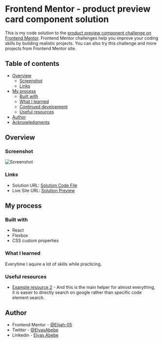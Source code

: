# Frontend Mentor - product preview card component solution

This is my code solution to the [product preview component challenge on Frontend Mentor](https://www.frontendmentor.io/challenges/product-preview-card-component-GO7UmttRfa). Frontend Mentor challenges help you improve your coding skills by building realistic projects. You can also try this challenge and more projects from Frontend Mentor site.

## Table of contents

- [Overview](#overview)
  - [Screenshot](#screenshot)
  - [Links](#links)
- [My process](#my-process)
  - [Built with](#built-with)
  - [What I learned](#what-i-learned)
  - [Continued development](#continued-development)
  - [Useful resources](#useful-resources)
- [Author](#author)
- [Acknowledgments](#acknowledgments)

## Overview

### Screenshot

![Screenshot](https://user-images.githubusercontent.com/125945721/228081051-d4b35b98-4b24-4b36-a49e-f27ddcb6f5f1.png)


### Links

- Solution URL: [Solution Code File](https://github.com/Elijah-05/product-preview-card-component-solution)
- Live Site URL: [Solution Preview](https://elijah-05.github.io/Results-summary-component-solution/)

## My process


### Built with

- React 
- Flexbox
- CSS custom properties

### What I learned

Everytime I aquire a lot of skills while practicing.

### Useful resources

- [Example resource 2](https://www.google.com) - And this is the main helper for almost everything, it is easier to directly search on google rather than specific code element search.

## Author

- Frontend Mentor - [@Elijah-05](https://www.frontendmentor.io/profile/Elijah-05)
- Twitter - [@ElyasAbebe](https://twitter.com/ElyasAbebe)
- Linkedin - [Elyas Abebe](https://www.linkedin.com/in/elyas-abebe/)
